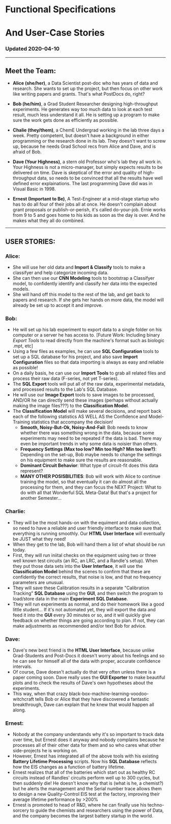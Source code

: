 # Functional Specifications
# And User-Case Stories
### __Updated 2020-04-10__
--------------------------------------------------------

## Meet the Team:
* __Alice (she/her)__, a Data Scientist post-doc who has years of data and research. She wants to set up the project, but then focus on other work like writing papers and grants. That's what PostDocs do, right?

* __Bob (he/him)__, a Grad Student Researcher designing high-throughput experiments. He generates way too much data to look at each test result, much less understand it all. He is setting up a program to make sure the work gets done as efficiently as possible. 

* __Chalie (they/them)__, a ChemE Undergrad working in the lab three days a week. Pretty competent, but doesn't have a background in either programming or  the research done in its lab. They doesn't want to screw up, because he needs Grad School recs from Alice and Dave, and is afraid of Bob.

* __Dave (Your Highness)__, a stern old Professor who's lab they all work in. Your Highness is not a micro-manager, but simply expects results to be delivered on time. Dave is skeptical of the error and quality of high-throughput data, so needs to be convinced that all the results have well defined error explainations. The last programming Dave did was in Visual Basic in 1998.

* __Ernest (Important to Be)__, A Test-Engineer at a mid-stage startup who has to do all four of their jobs all at once. He doesn't complain about grant proposals or publish-or-perish, it's called do-your-job. Ernie works from 9 to 5 and goes home to his kids as soon as the day is over. And he makes what they all do combined. 

---------------------------------------------------------

## USER STORIES:

### Alice:
 * She will use her old data and __Import & Classify__ tools to make a classifyer and help categorize incoming data.
 * She can then use our __CNN Modeling__ tools to bootstrap a Classifyer model, to confidently identify and classify her data into the expected models.
 * She will hand off this model to the rest of the lab, and get back to papers and research. If she gets her hands on more data, the model will already be set up to accept it and improve.

### Bob: 
 * He will set up his lab experiment to export data to a single folder on his computer or a server he has access to. [Future Work: Including binary _Export Tools_ to read directly from the machine's format such as biologic .mpt, etc]
 * Using a few files as examples, he can use __SQL Configuration__ tools to set up a SQL database for his project, and also save __Import Configuration__ files so that data importing is always as easy and reliable as possible!
 * On a daily basis, he can use our __Import Tools__ to grab all related files and process their raw data (F-series, not yet T-series).
 * The __SQL Export__ tools will put all of the raw data, experimental metadata, and processed results to the Lab's SQL Database. 
 * He will use our __Image Export__ tools to save images to be processed, AND/OR he can directly send these images (perhaps without actually making the image files???) to the __Classification Model__.
 * The __Classification Model__ will make several decisions, and report back each of the following statistics AS WELL AS the Confidence and Model-Training statistics that accompany the decision!
	* __Smooth, Noisy-But-Ok, Noisy-And-Fail__: Bob needs to know whether there was something wrong in the data, because some experiments may need to be repeated if the data is bad. There may even be important trends in why some data is noisier than others.
	* __Frequency Settings (Max too low? Min too High? Min too low?)__: Depending on the set-up, Bob maybe needs to change the settings on his equipment to make sure the results are reasonable. 
	* __Dominant Circuit Behavior__: What type of circuit-fit does this data represent? 
	* __MANY OTHER POSISBILITIES__: Bob will work with Alice to continue training the model, so that eventually it can do almost all the processing for them, and they can focus the NEXT Project: What to do with all that Wonderful SQL Meta-Data! But that's a project for another Semester...

### Charlie: 
 * They will be the most hands-on with the equiment and data collection, so need to have a reliable and user friendly interface to make sure that everything is running smoothly. Our __HTML User Interface__ will eventually be JUST what they need!
 * When they get to the lab, Bob will hand them a list of what should be run today. 
 * First, they will run iniital checks on the equipment using two or three well known test circuits (an RC, an LRC, and a Randle's setup). When they put those data sets into the __User Interface__, it will use the __Classification Model__ behind the scenes to confirm that these are confidently the correct results, that noise is low, and that no frequency parameters are unusual. 
 * They will save these Calibration results in a separate "Calibration Tracking" __SQL Database__ using the __GUI__, and then switch the program to load/store data in the main __Experiment SQL Database__. 
 * They will run experiments as normal, and do their homework like a good little student... If it's not automated yet, they will export the data and feed it into the __GUI__ every 30 minutes or so, and it will quickly give feedback on whether things are going according to plan. If not, they can make adjustments as recommended and/or text Bob for advice. 

### Dave: 
 * Dave's new best friend is the __HTML User Interface__, because unlike Grad-Students and Post-Docs it doesn't worry about his feelings and so he can see for himself all of the data with proper, accurate confidence intervals. 
 * Of course, Dave doesn't actually do that very often unless there is a paper coming soon. Dave really uses the __GUI Exporter__ to make beautiful plots and to check the results of Dave's own hypotheses about the experiments. 
 * This way, when that crazy black-box-machine-learning-voodoo-witchcraft tells Bob or Alice that they have discovered a fantastic breakthrough, Dave can explain that he knew that would happen all along.

### Ernest: 
 * Nobody at the company understands why it's so important to track data over time, but Ernest does it anyway and nobody complains because he processes all of their other data for them and so who cares what other side-projects he is working on.
 * However, Ernest has integrated all of the above tools with his existing __Battery Lifetime Processing__ scripts. Now his __SQL Database__ reflects how the EIS changes as a function of battery lifetime. 
 * Ernest realizes that all of the batteries which start out as healthy RC circuits instead of Randles' circuits perform well up to 300 cycles, but then suddenly die! He doesn't know why that is (what is he, a chemist?) but he alerts the management and the Serial number trace allows them to design a new Quality-Control EIS test at the factory, improving their average lifetime performance by >200%
 * Ernest is promoted to head of R&D, where he can finally use his techno-sorcery to guide the chemists and researchers using the power of Data, and the company becomes the largest battery startup in the world. 
